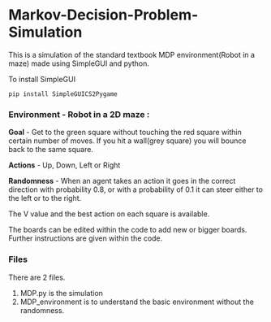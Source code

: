 # Markov-Decision-Problem-Simulation

This is a simulation of the standard textbook MDP environment(Robot in a maze) made using SimpleGUI and python.

To install SimpleGUI 

    pip install SimpleGUICS2Pygame
    

### Environment - Robot in a 2D maze :

**Goal** - Get to the green square without touching the red square within certain number of moves. If you hit a wall(grey square) you will bounce back to the same square.

**Actions** - Up, Down, Left or Right 

**Randomness** - When an agent takes an action it goes in the correct direction with probability 0.8, or with a probability of 0.1 it can steer either to the left or to the right.

The V value and the best action on each square is available.

The boards can be edited within the code to add new or bigger boards. Further instructions are given within the code.


### Files

There are 2 files.

1. MDP.py is the simulation
1. MDP_environment is to understand the basic environment without the randomness.
